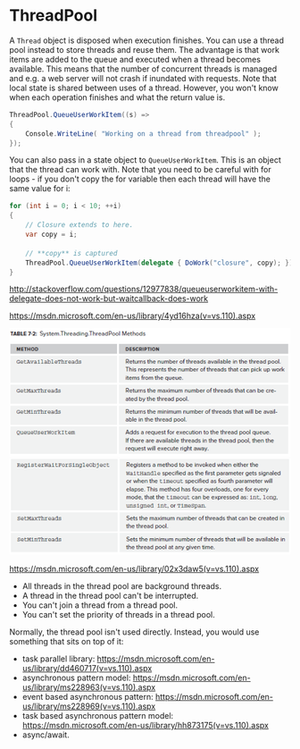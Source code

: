 # ThreadPool

A `Thread` object is disposed when execution finishes. You can use a thread pool instead to store threads and reuse them. The advantage is that work items are added to the queue and executed when a thread becomes available. This means that the number of concurrent threads is managed and e.g. a web server will not crash if inundated with requests. Note that local state is shared between uses of a thread. However, you won't know when each operation finishes and what the return value is.

```csharp
ThreadPool.QueueUserWorkItem((s) =>
{
    Console.WriteLine( "Working on a thread from threadpool" );
});
```

You can also pass in a state object to `QueueUserWorkItem`. This is an object that the thread can work with. Note that you need to be careful with for loops - if you don't copy the for variable then each thread will have the same value for i:

```csharp
for (int i = 0; i < 10; ++i)
{
    // Closure extends to here.
    var copy = i;

    // **copy** is captured
    ThreadPool.QueueUserWorkItem(delegate { DoWork("closure", copy); });
}
```
http://stackoverflow.com/questions/12977838/queueuserworkitem-with-delegate-does-not-work-but-waitcallback-does-work

https://msdn.microsoft.com/en-us/library/4yd16hza(v=vs.110).aspx

![Table 7-2](../media/Table%207-2a.PNG)
![Table 7-2](../media/Table%207-2b.PNG)

https://msdn.microsoft.com/en-us/library/02x3daw5(v=vs.110).aspx 

- All threads in the thread pool are background threads.
- A thread in the thread pool can't be interrupted.
- You can't join a thread from a thread pool.
- You can't set the priority of threads in a thread pool.



Normally, the thread pool isn't used directly. Instead, you would use something that sits on top of it:

- task parallel library: https://msdn.microsoft.com/en-us/library/dd460717(v=vs.110).aspx 
- asynchronous pattern model: https://msdn.microsoft.com/en-us/library/ms228963(v=vs.110).aspx 
- event based asynchronous pattern: https://msdn.microsoft.com/en-us/library/ms228969(v=vs.110).aspx 
- task based asynchronous pattern model:  https://msdn.microsoft.com/en-us/library/hh873175(v=vs.110).aspx 
- async/await.


<!--stackedit_data:
eyJoaXN0b3J5IjpbMTQ2MTMzNjMxNywtNTkyMTMxMTkwLDExOD
A0MzA1NTFdfQ==
-->